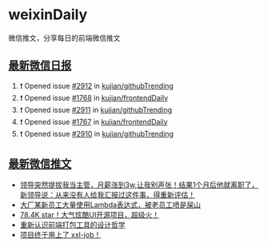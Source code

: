 # weixinDaily
微信推文，分享每日的前端微信推文

## [最新微信日报](https://github.com/kujian/weixinDaily/issues)

<!--START_SECTION:activity-->
1. ❗ Opened issue [#2912](https://github.com/kujian/githubTrending/issues/2912) in [kujian/githubTrending](https://github.com/kujian/githubTrending)
2. ❗ Opened issue [#1768](https://github.com/kujian/frontendDaily/issues/1768) in [kujian/frontendDaily](https://github.com/kujian/frontendDaily)
3. ❗ Opened issue [#2911](https://github.com/kujian/githubTrending/issues/2911) in [kujian/githubTrending](https://github.com/kujian/githubTrending)
4. ❗ Opened issue [#1767](https://github.com/kujian/frontendDaily/issues/1767) in [kujian/frontendDaily](https://github.com/kujian/frontendDaily)
5. ❗ Opened issue [#2910](https://github.com/kujian/githubTrending/issues/2910) in [kujian/githubTrending](https://github.com/kujian/githubTrending)
<!--END_SECTION:activity-->


## [最新微信推文](https://weixin.qdkfweb.cn/)

<!-- BLOG-POST-LIST:START -->
- [领导突然提拔我当主管，月薪涨到3w,让我别声张！结果1个月后他就离职了，新领导说：从来没有人给我汇报过这件事，得重新评估！](https://weixin.qdkfweb.cn/62173.html)
- [大厂某新员工大量使用Lambda表达式，被老员工喷是屎山](https://weixin.qdkfweb.cn/62192.html)
- [78.4K star！大气炫酷UI开源项目，超级火！](https://weixin.qdkfweb.cn/62191.html)
- [重新认识前端打包工具的设计哲学](https://weixin.qdkfweb.cn/62162.html)
- [项目终于用上了 xxl-job！](https://weixin.qdkfweb.cn/62179.html)
<!-- BLOG-POST-LIST:END -->
